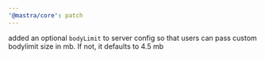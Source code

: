 ```yaml
---
'@mastra/core': patch
---
```


added an optional `bodyLimit` to server config so that users can pass custom bodylimit size in mb. If not, it defaults to 4.5 mb
